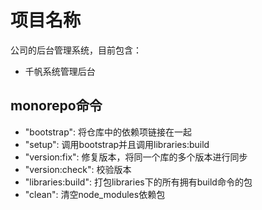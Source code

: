 # 项目名称

公司的后台管理系统，目前包含：

+ 千帆系统管理后台

## monorepo命令

+ "bootstrap": 将仓库中的依赖项链接在一起
+ "setup": 调用bootstrap并且调用libraries:build
+ "version:fix": 修复版本，将同一个库的多个版本进行同步
+ "version:check": 校验版本
+ "libraries:build":  打包libraries下的所有拥有build命令的包
+ "clean": 清空node_modules依赖包

